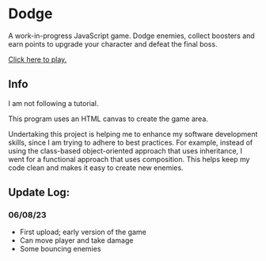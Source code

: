 # Dodge

A work-in-progress JavaScript game. Dodge enemies, collect boosters and earn points to upgrade your character and defeat the final boss.

[Click here to play.](https://sa9102.github.io/Dodge/)

## Info

I am not following a tutorial.

This program uses an HTML canvas to create the game area.

Undertaking this project is helping me to enhance my software development skills, since I am trying to adhere to best practices. For example, instead of using the class-based object-oriented approach that uses inheritance, I went for a functional approach that uses composition. This helps keep my code clean and makes it easy to create new enemies.

## Update Log:

### 06/08/23

- First upload; early version of the game
- Can move player and take damage
- Some bouncing enemies

